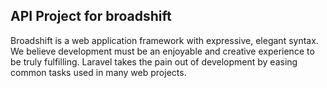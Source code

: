 ## API Project for broadshift

Broadshift is a web application framework with expressive, elegant syntax. We believe development must be an enjoyable and creative experience to be truly fulfilling. Laravel takes the pain out of development by easing common tasks used in many web projects.

